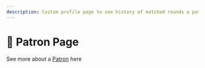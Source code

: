 ```yaml
---
description: Custom profile page to see history of matched rounds a patron has donated to
---
```


# 👔 Patron Page

See more about a [Patron](../../../../user-guides/sponsors-or-funding-a-matching-round.md) here

